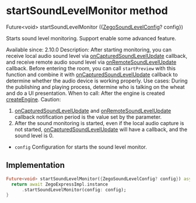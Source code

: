 


# startSoundLevelMonitor method








Future&lt;void> startSoundLevelMonitor
({[ZegoSoundLevelConfig](../../zego_uikit_prebuilt_live_audio_room/ZegoSoundLevelConfig-class.md)? config})





<p>Starts sound level monitoring. Support enable some advanced feature.</p>
<p>Available since: 2.10.0
Description: After starting monitoring, you can receive local audio sound level via <a href="../../zego_uikit_prebuilt_live_audio_room/ZegoExpressEngine/onCapturedSoundLevelUpdate.md">onCapturedSoundLevelUpdate</a> callback, and receive remote audio sound level via <a href="../../zego_uikit_prebuilt_live_audio_room/ZegoExpressEngine/onRemoteSoundLevelUpdate.md">onRemoteSoundLevelUpdate</a> callback. Before entering the room, you can call <code>startPreview</code> with this function and combine it with <a href="../../zego_uikit_prebuilt_live_audio_room/ZegoExpressEngine/onCapturedSoundLevelUpdate.md">onCapturedSoundLevelUpdate</a> callback to determine whether the audio device is working properly.
Use cases: During the publishing and playing process, determine who is talking on the wheat and do a UI presentation.
When to call: After the engine is created <a class="deprecated" href="../../zego_uikit_prebuilt_live_audio_room/ZegoExpressEngine/createEngine.md">createEngine</a>.
Caution:</p>
<ol>
<li><a href="../../zego_uikit_prebuilt_live_audio_room/ZegoExpressEngine/onCapturedSoundLevelUpdate.md">onCapturedSoundLevelUpdate</a> and <a href="../../zego_uikit_prebuilt_live_audio_room/ZegoExpressEngine/onRemoteSoundLevelUpdate.md">onRemoteSoundLevelUpdate</a> callback notification period is the value set by the parameter.</li>
<li>After the sound monitoring is started, even if the local audio capture is not started, <a href="../../zego_uikit_prebuilt_live_audio_room/ZegoExpressEngine/onCapturedSoundLevelUpdate.md">onCapturedSoundLevelUpdate</a> will have a callback, and the sound level is 0.</li>
</ol>
<ul>
<li><code>config</code> Configuration for starts the sound level monitor.</li>
</ul>



## Implementation

```dart
Future<void> startSoundLevelMonitor({ZegoSoundLevelConfig? config}) async {
  return await ZegoExpressImpl.instance
      .startSoundLevelMonitor(config: config);
}
```








